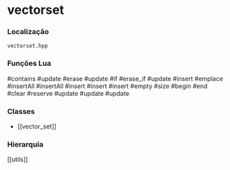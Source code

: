 # vectorset

### Localização
`vectorset.hpp`

### Funções Lua
#contains
#update
#erase
#update
#if
#erase_if
#update
#insert
#emplace
#insertAll
#insertAll
#insert
#insert
#insert
#empty
#size
#begin
#end
#clear
#reserve
#update
#update
#update

### Classes
- [[vector_set]]

### Hierarquia
[[utils]]

